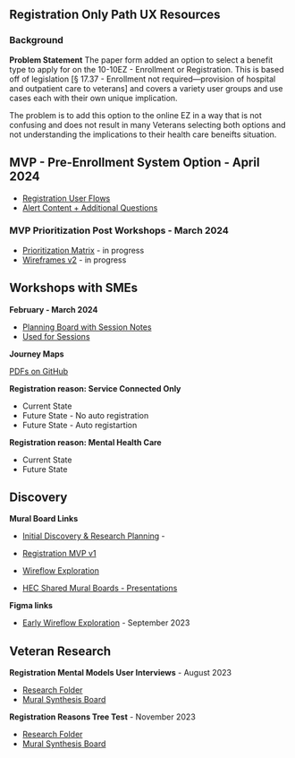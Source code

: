 ## Registration Only Path UX Resources


### Background
**Problem Statement** 
The paper form added an option to select a benefit type to apply for on the 10-10EZ - Enrollment or Registration. This is based off of legislation [§ 17.37 - Enrollment not required—provision of hospital and outpatient care to veterans] and covers a variety user groups and use cases each with their own unique implication. 

The problem is to add this option to the online EZ in a way that is not confusing and does not result in many Veterans selecting both options and not understanding the implications to their health care beneifts situation. 


## MVP - Pre-Enrollment System Option - April 2024
- [Registration User Flows](https://app.mural.co/t/departmentofveteransaffairs9999/m/departmentofveteransaffairs9999/1711487582087/34c3dab41845b8a2ca33afa97e05671703ca8395?sender=uadf1ed7fe7c76f0914967329)
- [Alert Content + Additional Questions](https://www.figma.com/file/UljiHam46o5DItC5iDgmPd/10-10EZ?type=design&node-id=3025-106249&mode=design&t=L5TgC5z1rWG3Hpqd-0)


### MVP Prioritization Post Workshops - March 2024

- [Prioritization Matrix](https://app.mural.co/t/departmentofveteransaffairs9999/m/departmentofveteransaffairs9999/1710355314983/31aebd05b2ad4aef0b3e3abb04e9b1886c1f4cff?sender=uadf1ed7fe7c76f0914967329) - in progress
- [Wireframes v2](https://www.figma.com/file/UljiHam46o5DItC5iDgmPd/10-10EZ?type=design&node-id=86-36817&mode=design&t=iUWqKCLTMPFMYn84-0) -  in progress


## Workshops with SMEs 

**February - March 2024**
- [Planning Board with Session Notes](https://app.mural.co/t/departmentofveteransaffairs9999/m/departmentofveteransaffairs9999/1702079427539/3151e3fa9a7eed55d21d5e39cb981938c5d2484a?sender=uadf1ed7fe7c76f0914967329)
- [Used for Sessions](https://app.mural.co/t/departmentofveteransaffairs9999/m/departmentofveteransaffairs9999/1706634261021/f1e1dafb24abcea144cc5e539f26011254c04d8c?sender=uadf1ed7fe7c76f0914967329)

**Journey Maps**

[PDFs on GitHub](https://github.com/department-of-veterans-affairs/va.gov-team/tree/master/products/health-care/application/va-application/Registration/ux/journey-maps)

**Registration reason: Service Connected Only**
- Current State
- Future State - No auto registration
- Future State - Auto registartion

**Registration reason: Mental Health Care**
- Current State
- Future State

  

## Discovery
**Mural Board Links**
- [Initial Discovery & Research Planning](https://app.mural.co/t/departmentofveteransaffairs9999/m/departmentofveteransaffairs9999/1684348883203/49fc4ff1bf31f3cabe200663708c1002645b447f?sender=uadf1ed7fe7c76f0914967329) - 
- [Registration MVP v1](https://app.mural.co/t/departmentofveteransaffairs9999/m/departmentofveteransaffairs9999/1697236808091/d46ade25165c13764b7f8334ade21f20eed61038?sender=uadf1ed7fe7c76f0914967329)
- [Wireflow Exploration](https://app.mural.co/t/departmentofveteransaffairs9999/m/departmentofveteransaffairs9999/1696891719955/7e17ac86124fb9dcc6322be634ccdc4e8eb00a0a?sender=uadf1ed7fe7c76f0914967329)

  
- [HEC Shared Mural Boards - Presentations](https://app.mural.co/t/departmentofveteransaffairs9999/r/1670613238628?folderUuid=eb1cd9df-3cca-4008-9d32-29c42520a4ba)


**Figma links**
- [Early Wireflow Exploration](https://www.figma.com/file/UljiHam46o5DItC5iDgmPd/10-10EZ?type=design&node-id=0-27736&mode=design&t=QtvOjr8hfc7qYLrl-0) - September 2023 
  

## Veteran Research

**Registration Mental Models User Interviews** - August 2023
- [Research Folder](https://github.com/department-of-veterans-affairs/va.gov-team/tree/master/products/health-care/application/va-application/research/2023-06-Registration%20flow%20exploration)
- [Mural Synthesis Board](https://app.mural.co/t/departmentofveteransaffairs9999/m/departmentofveteransaffairs9999/1694534503317/64631db1993138149052aa6f858d17e1aab57f5a?sender=uadf1ed7fe7c76f0914967329)

**Registration Reasons Tree Test** - November 2023
- [Research Folder](https://github.com/department-of-veterans-affairs/va.gov-team/tree/master/products/health-care/application/va-application/research/2023-11-Registration%20Reasons%20Tree%20Test)
- [Mural Synthesis Board](https://app.mural.co/t/departmentofveteransaffairs9999/m/departmentofveteransaffairs9999/1700003975101/6149b2a464425891624dd5bd0508b70164fa0920?sender=uadf1ed7fe7c76f0914967329)




